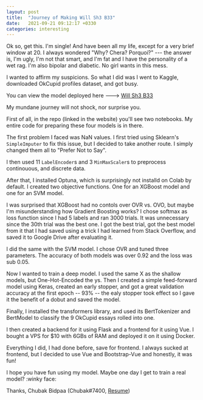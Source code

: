 ```yaml
---
layout: post
title:  "Journey of Making Will Sh3 B33"
date:   2021-09-21 09:12:17 +0330
categories: interesting
---
```


Ok so, get this. I'm single! And have been all my life, except for a very brief window at 20. I always wondered "Why? Chera? Porquoi?" --- the answer is, I'm ugly, I'm not that smart, and I'm fat and I have the personality of a wet rag. I'm also bipolar and diabetic. No girl wants in this mess.

I wanted to affirm my suspicions. So what I did was I went to Kaggle, downloaded OkCupid profiles dataset, and got busy.

You can view the model deployed here ---> [Will Sh3 B33](https://willsh3b33.xyz)

My mundane journey will not shock, nor surprise you.

First of all, in the repo (linked in the website) you'll see two notebooks. My entire code for preparing these four models is in there.

The first problem I faced was NaN values. I first tried using Sklearn's `SimpleImputer` to fix this issue, but I decided to take another route. I simply changed them all to "Prefer Not to Say".

I then used 11 `LabelEncoder`s and 3 `MinMaxScaler`s to preprocess continouous, and discrete data.

After that, I installed Optuna, which is surprisingly not installd on Colab by default. I created two objective functions. One for an XGBoost model and one for an SVM model.

I was surprised that XGBoost had no contols over OVR vs. OVO, but maybe I'm misunderstanding how Gradient Boosting works? I chose softmax as loss function since I had 5 labels and ran 3000 trials. It was unnecessary since the 30th trial was the best one. I got the best trial, got the best model from it that I had saved using a trick I had learned from Stack Overflow, and saved it to Google Drive after evaluating  it.

I did the same with the SVM model. I chose OVR and tuned three parameters. The accuracy of both models was over 0.92 and the loss was sub 0.05.

Now I wanted to train a deep model. I used the same X as the shallow models, but One-Hot-Encoded the ys. Then I created a simple feed-forward model using Keras, created an early stopper, and got a great validation accuracy at the first epoch -- 93% -- the ealy stopper took effect so I  gave it the benefit of a dobut and saved the model.

Finally, I installed the transformers library, and used its BertTokenizer and BertModel to classify the 9 OkCupid essays rolled into one.

I then created a backend for it using Flask and a frontend for it using Vue. I bought a VPS for $10 with 6GBs of RAM and deployed it on it using Docker.

Everything I did, I had done before, save for frontend. I always sucked at frontend, but I decided to use Vue and Bootstrap-Vue and honestly, it was fun!

I hope you have fun using my model. Maybe one day I get to train a real model? :winky face:

Thanks, Chubak Bidpaa (Chubak#7400, [Resume](http://chubakbidpaa.com/resume/))